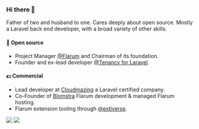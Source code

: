 ### Hi there 👋

Father of two and husband to one. Cares deeply about open source.
Mostly a Laravel back end developer, with a broad variety of other skills.

#### 🌲 Open source

- Project Manager [@Flarum](https://github.com/flarum) and Chairman of its foundation.
- Founder and ex-lead developer [@Tenancy for Laravel](https://github.com/tenancy).

#### 💵 Commercial

- Lead developer at [Cloudmazing](https://cloudmazing.nl) a Laravel certified company.
- Co-Founder of [Blomstra](https://blomstra.net) Flarum development & managed Flarum hosting.
- Flarum extension tooling through [@extiverse](https://extiverse.com).

![](https://github-readme-stats.vercel.app/api?username=luceos&show_icons=true&theme=radical)
![](https://github-profile-trophy.vercel.app/?username=luceos)
